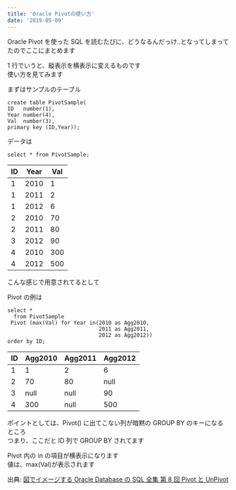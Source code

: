```yaml
---
title: 'Oracle Pivotの使い方'
date: '2019-05-09'
---
```


Oracle Pivot を使った SQL を読むたびに、どうなるんだっけ..となってしまってたのでここにまとめます

1 行でいうと、縦表示を横表示に変えるものです  
使い方を見てみます

まずはサンプルのテーブル

```
create table PivotSample(
ID   number(1),
Year number(4),
Val  number(3),
primary key (ID,Year));
```

データは

```
select * from PivotSample;
```

| ID  | Year | Val |
| --- | ---- | --- |
| 1   | 2010 | 1   |
| 1   | 2011 | 2   |
| 1   | 2012 | 6   |
| 2   | 2010 | 70  |
| 2   | 2011 | 80  |
| 3   | 2012 | 90  |
| 4   | 2010 | 300 |
| 4   | 2012 | 500 |

こんな感じで用意されてるとして

Pivot の例は

```
select *
  from PivotSample
 Pivot (max(Val) for Year in(2010 as Agg2010,
                             2011 as Agg2011,
                             2012 as Agg2012))
order by ID;
```

| ID  | Agg2010 | Agg2011 | Agg2012 |
| --- | ------- | ------- | ------- |
| 1   | 1       | 2       | 6       |
| 2   | 70      | 80      | null    |
| 3   | null    | null    | 90      |
| 4   | 300     | null    | 500     |

ポイントとしては、Pivot() に出てこない列が暗黙の GROUP BY のキーになるところ  
つまり、ここだと ID 列で GROUP BY されてます

Pivot 内の in の項目が横表示になります  
値は、max(Val)が表示されます

出典: [図でイメージする Oracle Database の SQL 全集 第 8 回 Pivot と UnPivot](https://www.oracle.com/technetwork/jp/articles/otnj-sql-image8-1869572-ja.html#c)
